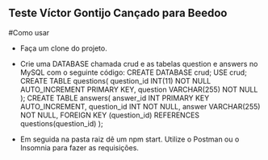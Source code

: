 ## Teste Víctor Gontijo Cançado para Beedoo

#Como usar

- Faça um clone do projeto. 
- Crie uma DATABASE chamada crud e as tabelas question e answers no MySQL com o seguinte código:
      CREATE DATABASE crud; 
      USE crud;
      CREATE TABLE questions(
      question_id INT(11) NOT NULL AUTO_INCREMENT PRIMARY KEY, 
      question VARCHAR(255) NOT NULL
      );
      CREATE TABLE answers(
      answer_id INT PRIMARY KEY AUTO_INCREMENT, 
      question_id INT NOT NULL, 
      answer VARCHAR(255) NOT NULL,
      FOREIGN KEY (question_id) REFERENCES questions(question_id)
      );
      
- Em seguida na pasta raiz dê um npm start. Utilize o Postman ou o Insomnia para fazer as requisições.


